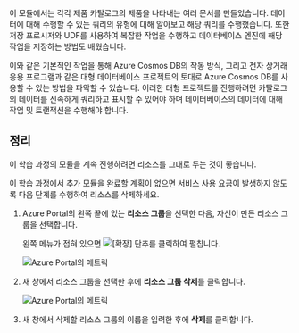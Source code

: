 이 모듈에서는 각각 제품 카탈로그의 제품을 나타내는 여러 문서를 만들었습니다. 데이터에 대해 수행할 수 있는 쿼리의 유형에 대해 알아보고 해당 쿼리를 수행했습니다. 또한 저장 프로시저와 UDF를 사용하여 복잡한 작업을 수행하고 데이터베이스 엔진에 해당 작업을 저장하는 방법도 배웠습니다. 

이와 같은 기본적인 작업을 통해 Azure Cosmos DB의 작동 방식, 그리고 전자 상거래 응용 프로그램과 같은 대형 데이터베이스 프로젝트의 토대로 Azure Cosmos DB를 사용할 수 있는 방법을 파악할 수 있습니다. 이러한 대형 프로젝트를 진행하려면 카탈로그의 데이터를 신속하게 쿼리하고 표시할 수 있어야 하며 데이터베이스의 데이터에 대해 작업 및 트랜잭션을 수행해야 합니다.

## <a name="clean-up"></a>정리

이 학습 과정의 모듈을 계속 진행하려면 리소스를 그대로 두는 것이 좋습니다.

이 학습 과정에서 추가 모듈을 완료할 계획이 없으면 서비스 사용 요금이 발생하지 않도록 다음 단계를 수행하여 리소스를 삭제하세요.

1. Azure Portal의 왼쪽 끝에 있는 **리소스 그룹**을 선택한 다음, 자신이 만든 리소스 그룹을 선택합니다.  

    왼쪽 메뉴가 접혀 있으면 ![[확장] 단추를](../media-draft/5-javascript-programming/expand.png) 클릭하여 펼칩니다.

   ![Azure Portal의 메트릭](../media-draft/5-javascript-programming/delete-resources-select.png)

2. 새 창에서 리소스 그룹을 선택한 후에 **리소스 그룹 삭제**를 클릭합니다.

   ![Azure Portal의 메트릭](../media-draft/5-javascript-programming/delete-resources.png)

3. 새 창에서 삭제할 리소스 그룹의 이름을 입력한 후에 **삭제**를 클릭합니다.
